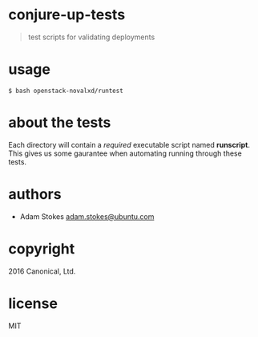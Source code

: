 # conjure-up-tests
> test scripts for validating deployments

# usage

```
$ bash openstack-novalxd/runtest
```

# about the tests

Each directory will contain a _required_ executable script named **runscript**. This gives
us some gaurantee when automating running through these tests.

# authors

* Adam Stokes <adam.stokes@ubuntu.com>

# copyright

2016 Canonical, Ltd.

# license

MIT
